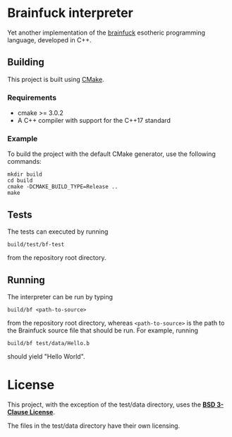 # Brainfuck interpreter

Yet another implementation of the [brainfuck](https://esolangs.org/wiki/brainfuck) esotheric programming language, developed in C++.

## Building

This project is built using [CMake](https://cmake.org/).

### Requirements

* cmake >= 3.0.2
* A C++ compiler with support for the C++17 standard

### Example

To build the project with the default CMake generator, use the following commands:
```
mkdir build
cd build
cmake -DCMAKE_BUILD_TYPE=Release ..
make
```

## Tests

The tests can executed by running
```
build/test/bf-test
```
from the repository root directory.

## Running

The interpreter can be run by typing
```
build/bf <path-to-source>
```
from the repository root directory, whereas `<path-to-source>` is the path to the Brainfuck source file that should be run.
For example, running
```
build/bf test/data/Hello.b
```
should yield "Hello World".

# License

This project, with the exception of the test/data directory, uses the [**BSD 3-Clause License**](LICENSE.txt).

The files in the test/data directory have their own licensing.
